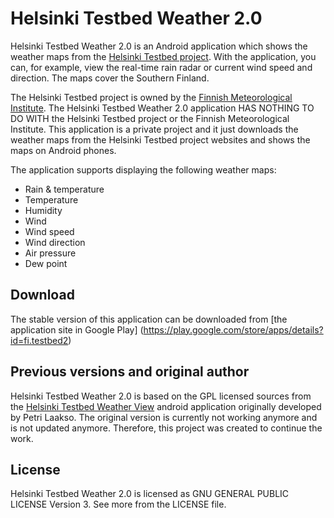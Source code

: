 Helsinki Testbed Weather 2.0
=============

Helsinki Testbed Weather 2.0 is an Android application which shows the weather maps
from the [Helsinki Testbed project](http://testbed.fmi.fi/). With the application,
you can, for example, view the real-time rain radar or current wind speed and direction.
The maps cover the Southern Finland.

The Helsinki Testbed project is owned by the
[Finnish Meteorological Institute](http://ilmatieteenlaitos.fi/). The Helsinki Testbed Weather 2.0
application HAS NOTHING TO DO WITH the Helsinki Testbed project or the Finnish Meteorological Institute.
This application is a private project and it just downloads the weather maps from
the Helsinki Testbed project websites and shows the maps on Android phones.

The application supports displaying the following weather maps:
 * Rain & temperature
 * Temperature
 * Humidity
 * Wind
 * Wind speed
 * Wind direction
 * Air pressure
 * Dew point

Download
-------

The stable version of this application can be downloaded from [the application site in Google Play]
(https://play.google.com/store/apps/details?id=fi.testbed2)

Previous versions and original author
-------

Helsinki Testbed Weather 2.0 is based on the GPL licensed sources from the
[Helsinki Testbed Weather View](https://play.google.com/store/apps/details?id=fi.asd.testbed)
android application originally developed by Petri Laakso. The original version is currently
not working anymore and is not updated anymore. Therefore, this project was created to continue
the work.

License
-------

Helsinki Testbed Weather 2.0 is licensed as GNU GENERAL PUBLIC LICENSE Version 3.
See more from the LICENSE file.
